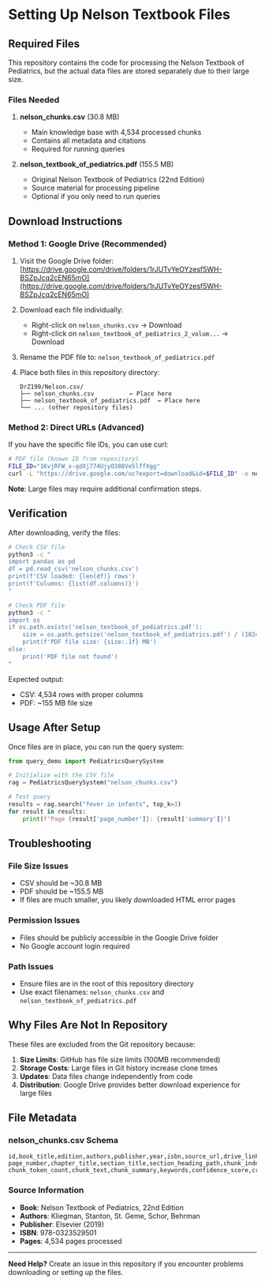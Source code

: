 # Setting Up Nelson Textbook Files

## Required Files

This repository contains the code for processing the Nelson Textbook of Pediatrics, but the actual data files are stored separately due to their large size.

### Files Needed

1. **nelson_chunks.csv** (30.8 MB)
   - Main knowledge base with 4,534 processed chunks
   - Contains all metadata and citations
   - Required for running queries

2. **nelson_textbook_of_pediatrics.pdf** (155.5 MB)
   - Original Nelson Textbook of Pediatrics (22nd Edition)
   - Source material for processing pipeline
   - Optional if you only need to run queries

## Download Instructions

### Method 1: Google Drive (Recommended)

1. Visit the Google Drive folder: [https://drive.google.com/drive/folders/1rJUTvYeOYzesf5WH-BSZpJcq2cEN65mO](https://drive.google.com/drive/folders/1rJUTvYeOYzesf5WH-BSZpJcq2cEN65mO)

2. Download each file individually:
   - Right-click on `nelson_chunks.csv` → Download
   - Right-click on `nelson_textbook_of_pediatrics_2_volum...` → Download

3. Rename the PDF file to: `nelson_textbook_of_pediatrics.pdf`

4. Place both files in this repository directory:
   ```
   DrZ199/Nelson.csv/
   ├── nelson_chunks.csv          ← Place here
   ├── nelson_textbook_of_pediatrics.pdf  ← Place here
   └── ... (other repository files)
   ```

### Method 2: Direct URLs (Advanced)

If you have the specific file IDs, you can use curl:

```bash
# PDF file (known ID from repository)
FILE_ID="1KvjRFW_x-qdXj774UjyO388Ve5lffXgg"
curl -L "https://drive.google.com/uc?export=download&id=$FILE_ID" -o nelson_textbook_of_pediatrics.pdf
```

**Note**: Large files may require additional confirmation steps.

## Verification

After downloading, verify the files:

```bash
# Check CSV file
python3 -c "
import pandas as pd
df = pd.read_csv('nelson_chunks.csv')
print(f'CSV loaded: {len(df)} rows')
print(f'Columns: {list(df.columns)}')
"

# Check PDF file
python3 -c "
import os
if os.path.exists('nelson_textbook_of_pediatrics.pdf'):
    size = os.path.getsize('nelson_textbook_of_pediatrics.pdf') / (1024*1024)
    print(f'PDF file size: {size:.1f} MB')
else:
    print('PDF file not found')
"
```

Expected output:
- CSV: 4,534 rows with proper columns
- PDF: ~155 MB file size

## Usage After Setup

Once files are in place, you can run the query system:

```python
from query_demo import PediatricsQuerySystem

# Initialize with the CSV file
rag = PediatricsQuerySystem("nelson_chunks.csv")

# Test query
results = rag.search("fever in infants", top_k=3)
for result in results:
    print(f"Page {result['page_number']}: {result['summary']}")
```

## Troubleshooting

### File Size Issues
- CSV should be ~30.8 MB
- PDF should be ~155.5 MB
- If files are much smaller, you likely downloaded HTML error pages

### Permission Issues
- Files should be publicly accessible in the Google Drive folder
- No Google account login required

### Path Issues
- Ensure files are in the root of this repository directory
- Use exact filenames: `nelson_chunks.csv` and `nelson_textbook_of_pediatrics.pdf`

## Why Files Are Not In Repository

These files are excluded from the Git repository because:
1. **Size Limits**: GitHub has file size limits (100MB recommended)
2. **Storage Costs**: Large files in Git history increase clone times
3. **Updates**: Data files change independently from code
4. **Distribution**: Google Drive provides better download experience for large files

## File Metadata

### nelson_chunks.csv Schema
```csv
id,book_title,edition,authors,publisher,year,isbn,source_url,drive_link,
page_number,chapter_title,section_title,section_heading_path,chunk_index,
chunk_token_count,chunk_text,chunk_summary,keywords,confidence_score,created_at
```

### Source Information
- **Book**: Nelson Textbook of Pediatrics, 22nd Edition
- **Authors**: Kliegman, Stanton, St. Geme, Schor, Behrman
- **Publisher**: Elsevier (2019)
- **ISBN**: 978-0323529501
- **Pages**: 4,534 pages processed

---

**Need Help?** Create an issue in this repository if you encounter problems downloading or setting up the files.